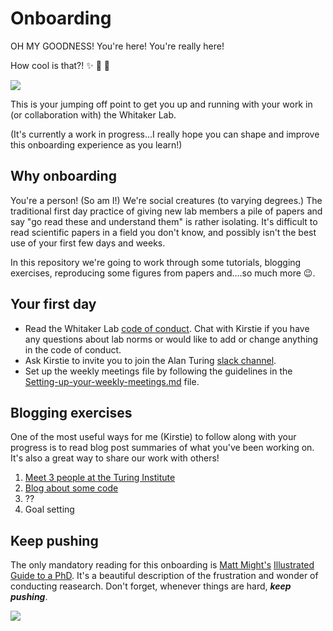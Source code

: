 # Onboarding

OH MY GOODNESS! You're here! You're really here!

How cool is that?! :sparkles: :balloon: :cake:

![](https://media.giphy.com/media/wAVA7WdV2jita/giphy.gif)

This is your jumping off point to get you up and running with your work in (or collaboration with) the Whitaker Lab.

(It's currently a work in progress...I really hope you can shape and improve this onboarding experience as you learn!)

## Why onboarding

You're a person! (So am I!) We're social creatures (to varying degrees.) The traditional first day practice of giving new lab members a pile of papers and say "go read these and understand them" is rather isolating. It's difficult to read scientific papers in a field you don't know, and possibly isn't the best use of your first few days and weeks.

In this repository we're going to work through some tutorials, blogging exercises, reproducing some figures from papers and....so much more :wink:.

## Your first day

* Read the Whitaker Lab [code of conduct](https://github.com/WhitakerLab/Onboarding/blob/master/CODE_OF_CONDUCT.md). Chat with Kirstie if you have any questions about lab norms or would like to add or change anything in the code of conduct. 
* Ask Kirstie to invite you to join the Alan Turing [slack channel](https://alan-turing-institute.slack.com).
* Set up the weekly meetings file by following the guidelines in the [Setting-up-your-weekly-meetings.md](https://github.com/WhitakerLab/Onboarding/blob/master/Setting-up-your-weekly-meetings.md) file.

## Blogging exercises

One of the most useful ways for me (Kirstie) to follow along with your progress is to read blog post summaries of what you've been working on. It's also a great way to share our work with others!

1. [Meet 3 people at the Turing Institute](https://github.com/WhitakerLab/Onboarding/blob/master/BLOGGING_EXERCISES/01-MeetThreePeople.md)
2. [Blog about some code](https://github.com/WhitakerLab/Onboarding/blob/master/BLOGGING_EXERCISES/02-BlogAboutSomeCode.md)
3. ??
4. Goal setting


## Keep pushing

The only mandatory reading for this onboarding is [Matt Might's](http://matt.might.net/) [Illustrated Guide to a PhD](http://matt.might.net/articles/phd-school-in-pictures/). It's a beautiful description of the frustration and wonder of conducting reasearch. Don't forget, whenever things are hard, ***keep pushing***.

![](http://matt.might.net/articles/phd-school-in-pictures/images/PhDKnowledge.012.jpg)
